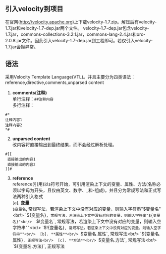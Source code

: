 ## 引入velocity到项目
  在官网(http://velocity.apache.org)上下载velocity-1.7.zip。解压后有velocity-1.7.jar和velocity-1.7-dep.jar两个文件。
 velocity-1.7-dep.jar包含velocity-1.7.jar，commons-collections-3.2.1.jar，commons-lang-2.4.jar和oro-2.0.8.jar文件。因此引入velocity-1.7-dep.jar到工程即可。若仅引入velocity-1.7.jar会抛异常。

## 语法
 采用Velocity Template Language(VTL)。并且主要分为四类语法：reference,directive,comments,unparsed content<br/>
 1. **comments(注释)**<br/>
单行注释：`##注释内容`<br/>
多行注释：<br/>
````
#*
注释内容1
注释内容2
*#
````
 2. **unparsed content**<br/>
  改内容将直接输出到最终结果，而不会经过解析处理。<Br/>
````
#[[
 直接输出的内容1
 直接输出的内容2
]]#
````
 3. **reference**<br/>
 reference(引用)以`$`符号开始，可引用渲染上下文的变量、属性、方法(名称必须以字母为开头，且仅由英文、数字、_和-组成)。并且分为常规写法和正式写法两种引入格式<br/>
 [a]. **变量**<br/>
  `$变量名`, 常规写法，若渲染上下文中没有对应的变量，则输入字符串"$变量名"<br/> 
  `${变量名}`, 常规写法，若渲染上下文中没有对应的变量，则输入字符串"${变量名}"<br/> 
  `$!变量名`, 常规写法，若渲染上下文中没有对应的变量，则输入空字符串""<br/> 
  `$!{变量名}`, 常规写法，若渲染上下文中没有对应的变量，则输入空字符串""<br/> 
 [b]. **属性**<br/>
  `$变量名.属性`, 常规写法<br/> 
  `${变量名.属性}`, 正规写法<br/> 
 [c]. **方法**<br/>
  `$变量名.方法`, 常规写法<br/> 
  `${变量名.方法}`, 正规写法<br/> 
  
